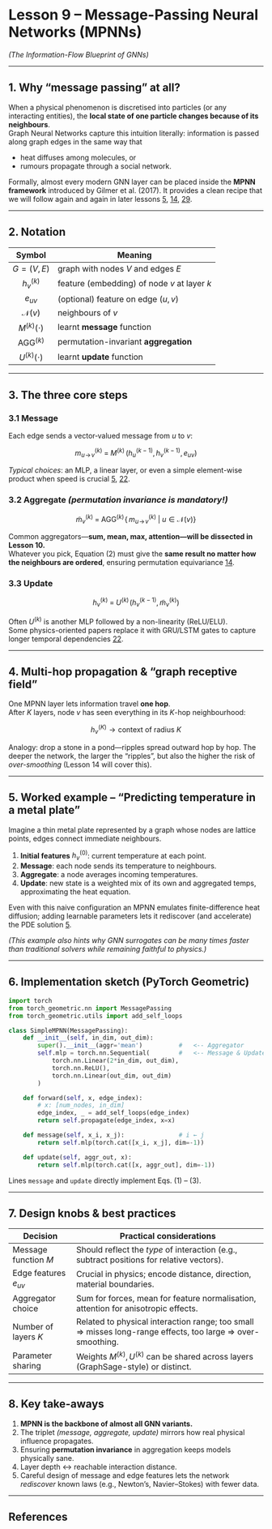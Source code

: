 # Lesson 9 – Message-Passing Neural Networks (MPNNs)  
*(The Information-Flow Blueprint of GNNs)*

---

## 1. Why “message passing” at all?

When a physical phenomenon is discretised into particles (or any interacting entities), the **local state of one particle changes because of its neighbours**.  
Graph Neural Networks capture this intuition literally: information is passed along graph edges in the same way that

* heat diffuses among molecules, or  
* rumours propagate through a social network.  

Formally, almost every modern GNN layer can be placed inside the **MPNN framework** introduced by Gilmer et al. (2017). It provides a clean recipe that we will follow again and again in later lessons [5], [14], [29].

---

## 2. Notation

| Symbol | Meaning |
|:------:|---------|
| $G=(V,E)$ | graph with nodes $V$ and edges $E$ |
| $h_v^{(k)}$ | feature (embedding) of node $v$ at layer $k$ |
| $e_{uv}$    | (optional) feature on edge $(u,v)$ |
| $\mathcal N(v)$ | neighbours of $v$ |
| $M^{(k)}(\cdot)$ | learnt **message** function |
| $\text{AGG}^{(k)}$ | permutation-invariant **aggregation** |
| $U^{(k)}(\cdot)$ | learnt **update** function |

---

## 3. The three core steps

### 3.1 Message

Each edge sends a vector‐valued message from $u$ to $v$:

$$
m_{u\!\rightarrow\! v}^{(k)} \;=\; 
M^{(k)}\!\!\bigl(h_u^{(k-1)},\,h_v^{(k-1)},\,e_{uv}\bigr)
\tag{1}
$$

*Typical choices*: an MLP, a linear layer, or even a simple element-wise product when speed is crucial [5], [22].

### 3.2 Aggregate  _(permutation invariance is mandatory!)_

$$
\tilde m_v^{(k)} \;=\;
\text{AGG}^{(k)}\!\bigl\{\,m_{u\!\rightarrow\! v}^{(k)} \;\big|\; u\in\mathcal N(v)\bigr\}
\tag{2}
$$

Common aggregators—**sum, mean, max, attention—will be dissected in Lesson 10.**  
Whatever you pick, Equation (2) must give the **same result no matter how the neighbours are ordered**, ensuring permutation equivariance [14].

### 3.3 Update

$$
h_v^{(k)} \;=\;
U^{(k)}\!\bigl(h_v^{(k-1)},\,\tilde m_v^{(k)}\bigr)
\tag{3}
$$

Often $U^{(k)}$ is another MLP followed by a non-linearity (ReLU/ELU).  
Some physics-oriented papers replace it with GRU/LSTM gates to capture longer temporal dependencies [22].

---

## 4. Multi-hop propagation & “graph receptive field”

One MPNN layer lets information travel **one hop**.  
After $K$ layers, node $v$ has seen everything in its $K$-hop neighbourhood:

$$
h_v^{(K)} \longrightarrow \text{context of radius } K
$$

Analogy: drop a stone in a pond—ripples spread outward hop by hop. The deeper the network, the larger the “ripples”, but also the higher the risk of *over-smoothing* (Lesson 14 will cover this).

---

## 5. Worked example – “Predicting temperature in a metal plate”

Imagine a thin metal plate represented by a graph whose nodes are lattice points, edges connect immediate neighbours.

1. **Initial features** $h_v^{(0)}$: current temperature at each point.  
2. **Message**: each node sends its temperature to neighbours.  
3. **Aggregate**: a node averages incoming temperatures.  
4. **Update**: new state is a weighted mix of its own and aggregated temps, approximating the heat equation.

Even with this naive configuration an MPNN emulates finite-difference heat diffusion; adding learnable parameters lets it rediscover (and accelerate) the PDE solution [5].

*(This example also hints why GNN surrogates can be many times faster than traditional solvers while remaining faithful to physics.)*

---

## 6. Implementation sketch (PyTorch Geometric)

```python
import torch
from torch_geometric.nn import MessagePassing
from torch_geometric.utils import add_self_loops

class SimpleMPNN(MessagePassing):
    def __init__(self, in_dim, out_dim):
        super().__init__(aggr='mean')          #   <-- Aggregator
        self.mlp = torch.nn.Sequential(        #   <-- Message & Update share params
            torch.nn.Linear(2*in_dim, out_dim),
            torch.nn.ReLU(),
            torch.nn.Linear(out_dim, out_dim)
        )

    def forward(self, x, edge_index):
        # x: [num_nodes, in_dim]
        edge_index, _ = add_self_loops(edge_index)
        return self.propagate(edge_index, x=x)

    def message(self, x_i, x_j):               # i ← j
        return self.mlp(torch.cat([x_i, x_j], dim=-1))

    def update(self, aggr_out, x):
        return self.mlp(torch.cat([x, aggr_out], dim=-1))
```

Lines `message` and `update` directly implement Eqs. (1) – (3).

---

## 7. Design knobs & best practices

| Decision | Practical considerations |
|----------|--------------------------|
| Message function $M$ | Should reflect the *type* of interaction (e.g., subtract positions for relative vectors). |
| Edge features $e_{uv}$ | Crucial in physics; encode distance, direction, material boundaries. |
| Aggregator choice | Sum for forces, mean for feature normalisation, attention for anisotropic effects. |
| Number of layers $K$ | Related to physical interaction range; too small ⇒ misses long-range effects, too large ⇒ over-smoothing. |
| Parameter sharing | Weights $M^{(k)},U^{(k)}$ can be shared across layers (GraphSage-style) or distinct. |

---

## 8. Key take-aways

1. **MPNN is the backbone of almost all GNN variants.**  
2. The triplet *(message, aggregate, update)* mirrors how real physical influence propagates.  
3. Ensuring **permutation invariance** in aggregation keeps models physically sane.  
4. Layer depth ↔ reachable interaction distance.  
5. Careful design of message and edge features lets the network *rediscover* known laws (e.g., Newton’s, Navier–Stokes) with fewer data.

---

## References  

[5]: <https://community.arm.com/arm-community-blogs/b/mobile-graphics-and-gaming-blog/posts/physics-simulation-graph-neural-networks-targeting-mobile>
[14]: <https://www.cs.mcgill.ca/~wlh/grl_book/files/GRL_Book-Chapter_5-GNNs.pdf>
[22]: <https://karthick.ai/blog/2024/Graph-Neural-Network/>
[29]: <https://sassafras13.github.io/GNN/>
